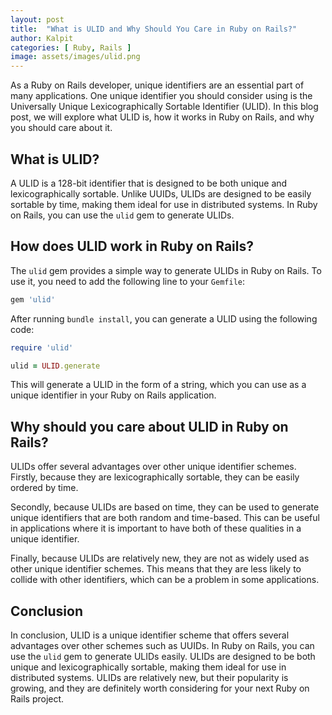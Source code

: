 ```yaml
---
layout: post
title:  "What is ULID and Why Should You Care in Ruby on Rails?"
author: Kalpit
categories: [ Ruby, Rails ]
image: assets/images/ulid.png
---
```


As a Ruby on Rails developer, unique identifiers are an essential part of many applications. One unique identifier you should consider using is the Universally Unique Lexicographically Sortable Identifier (ULID). In this blog post, we will explore what ULID is, how it works in Ruby on Rails, and why you should care about it.

## What is ULID?

A ULID is a 128-bit identifier that is designed to be both unique and lexicographically sortable. Unlike UUIDs, ULIDs are designed to be easily sortable by time, making them ideal for use in distributed systems. In Ruby on Rails, you can use the `ulid` gem to generate ULIDs.

## How does ULID work in Ruby on Rails?

The `ulid` gem provides a simple way to generate ULIDs in Ruby on Rails. To use it, you need to add the following line to your `Gemfile`:

```ruby
gem 'ulid'
```

After running `bundle install`, you can generate a ULID using the following code:

```ruby
require 'ulid'

ulid = ULID.generate
```

This will generate a ULID in the form of a string, which you can use as a unique identifier in your Ruby on Rails application.

## Why should you care about ULID in Ruby on Rails?

ULIDs offer several advantages over other unique identifier schemes. Firstly, because they are lexicographically sortable, they can be easily ordered by time.

Secondly, because ULIDs are based on time, they can be used to generate unique identifiers that are both random and time-based. This can be useful in applications where it is important to have both of these qualities in a unique identifier.

Finally, because ULIDs are relatively new, they are not as widely used as other unique identifier schemes. This means that they are less likely to collide with other identifiers, which can be a problem in some applications.

## Conclusion

In conclusion, ULID is a unique identifier scheme that offers several advantages over other schemes such as UUIDs. In Ruby on Rails, you can use the `ulid` gem to generate ULIDs easily. ULIDs are designed to be both unique and lexicographically sortable, making them ideal for use in distributed systems. ULIDs are relatively new, but their popularity is growing, and they are definitely worth considering for your next Ruby on Rails project.
